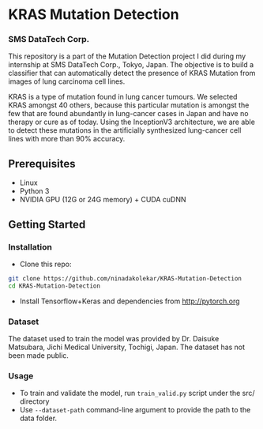 # KRAS Mutation Detection
### SMS DataTech Corp.

This repository is a part of the Mutation Detection project I did during my internship at SMS DataTech Corp., Tokyo, Japan. The objective is to build a classifier that can automatically detect the presence of KRAS Mutation from images of lung carcinoma cell lines.

KRAS is a type of mutation found in lung cancer tumours. We selected KRAS amongst 40 others, because this particular mutation is amongst the few that are found abundantly in lung-cancer cases in Japan and have no therapy or cure as of today. Using the InceptionV3 architecture, we are able to detect these mutations in the artificially synthesized lung-cancer cell lines with more than 90% accuracy.

## Prerequisites
- Linux
- Python 3
- NVIDIA GPU (12G or 24G memory) + CUDA cuDNN

## Getting Started
### Installation
- Clone this repo:
```bash
git clone https://github.com/ninadakolekar/KRAS-Mutation-Detection
cd KRAS-Mutation-Detection
```
- Install Tensorflow+Keras and dependencies from http://pytorch.org

### Dataset
The dataset used to train the model was provided by Dr. Daisuke Matsubara, Jichi Medical University, Tochigi, Japan. The dataset has not been made public.


### Usage
- To train and validate the model, run `train_valid.py` script under the src/ directory
- Use `--dataset-path` command-line argument to provide the path to the data folder.
```

